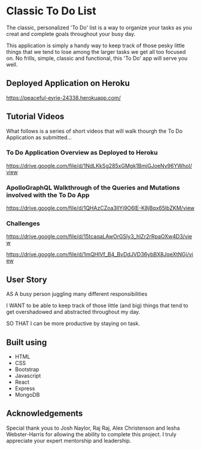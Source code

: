 # Classic To Do List

The classic, personalized 'To Do' list is a way to organize your tasks as you creat and complete goals throughout your busy day.

This application is simply a handy way to keep track of those pesky little things that we tend to lose among the larger tasks we get all too focused on. No frills, simple, classic and functional, this 'To Do' app will serve you well.

## Deployed Application on Heroku

https://peaceful-eyrie-24338.herokuapp.com/
## Tutorial Videos

What follows is a series of short videos that will walk thourgh the To Do Application as submitted...

### To Do Application Overview as Deployed to Heroku

https://drive.google.com/file/d/1NdLKkSg285xGMgk1BmjGJoeNy96YWhoI/view


### ApolloGraphQL Walkthrough of the Queries and Mutations involved with the To Do App

https://drive.google.com/file/d/1QHAzCZoa3llYj9O6lE-K8jBqx65lbZKM/view

### Challenges

https://drive.google.com/file/d/15tcaqaLAwOrGSly3_hlZr2rRpaOXw4D3/view

https://drive.google.com/file/d/1mQHIVf_B4_BvDdJVD36ybBX8JqeXtNGj/view


## User Story

AS A busy person juggling many different responsibilities

I WANT to be able to keep track of those little (and big) things that tend to get overshadowed and abstracted throughout my day.

SO THAT I can be more productive by staying on task.

## Built using

* HTML
* CSS
* Bootstrap
* Javascript
* React
* Express
* MongoDB

## Acknowledgements

Special thank yous to Josh Naylor, Raj Raj, Alex Christenson and Iesha Webster-Harris for allowing the ability to complete this project. I truly appreciate your expert mentorship and leadership.
